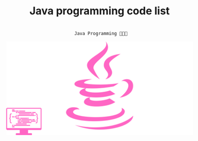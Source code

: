  <div align="center">
  
# Java programming code list

```
  
 Java Programming 🐱‍👤🔢

```
  </div>

![](https://github.com/sazib0/image_for_repo/blob/0ac2d7989d045383d7907a65fb1b63b8012effa2/coding/java.png)
